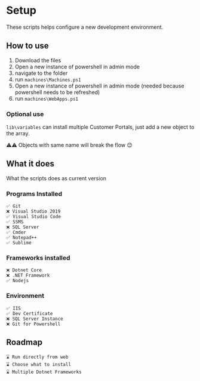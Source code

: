 # Setup

These scripts helps configure a new development environment.

## How to use

1. Download the files
2. Open a new instance of powershell in admin mode
3. navigate to the folder
4. run `machines\Machines.ps1`
5. Open a new instance of powershell in admin mode (needed because powershell needs to be refreshed)
6. run `machines\WebApps.ps1`

### Optional use

`lib\variables` can install multiple Customer Portals, just add a new object to the array.

⚠⚠ Objects with same name will break the flow 😊

## What it does

What the scripts does as current version

### Programs Installed

    ✅ Git
    ❌ Visual Studio 2019
    ✅ Visual Studio Code
    ✅ SSMS
    ❌ SQL Server
    ✅ Cmder
    ✅ Notepad++
    ✅ Sublime

### Frameworks installed

    ❌ Dotnet Core
    ❌ .NET Framework
    ✅ Nodejs

### Environment

    ✅ IIS
    ✅ Dev Certificate
    ❌ SQL Server Instance
    ❌ Git for Powershell

## Roadmap

    ⌛ Run directly from web
    ⌛ Choose what to install
    ⌛ Multiple Dotnet Frameworks
